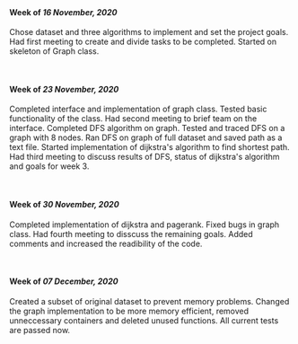 
<br>

#### Week of _16 November, 2020_
Chose dataset and three algorithms to implement and set the project goals. Had first meeting to create and divide tasks to be completed. Started on skeleton of Graph class.

<br>

#### Week of _23 November, 2020_
Completed interface and implementation of graph class. Tested basic functionality of the class. Had second meeting to brief team on the interface. Completed DFS algorithm on graph. Tested and traced DFS on a graph with 8 nodes. Ran DFS on graph of full dataset and saved path as a text file. Started implementation of dijkstra's algorithm to find shortest path. Had third meeting to discuss results of DFS, status of dijkstra's algorithm and goals for week 3.

<br>

#### Week of _30 November, 2020_
Completed implementation of dijkstra and pagerank. Fixed bugs in graph class. Had fourth meeting to disscuss the remaining goals. Added comments and increased the readibility of the code.

<br>

#### Week of _07 December, 2020_
Created a subset of original dataset to prevent memory problems. Changed the graph implementation to be more memory efficient, removed unneccessary containers and deleted unused functions. All current tests are passed now.
